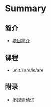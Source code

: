 # Summary

## 简介
* [项目简介](README.md)

## 课程
* [unit.1 am/is/are](unit/unit_1.md)

## 附录
* [不规则动词](appendix/appendix_2.md)
